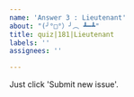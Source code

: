 ```yaml
---
name: 'Answer 3 : Lieutenant'
about: "(╯°□°）╯︵ ┻━┻"
title: quiz|181|Lieutenant
labels: ''
assignees: ''

---
```


Just click 'Submit new issue'.
